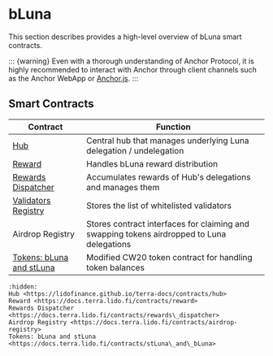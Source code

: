 # bLuna

This section describes provides a high-level overview of bLuna smart contracts.

::: {warning}
Even with a thorough understanding of Anchor Protocol, it is highly recommended to interact with Anchor through client channels such as the Anchor WebApp or [Anchor.js](../../developers-terra/anchor.js.md).
:::

## Smart Contracts

| Contract                                                                            | Function                                                                                   |
| ----------------------------------------------------------------------------------- | ------------------------------------------------------------------------------------------ |
| [Hub](https://docs.terra.lido.fi/contracts/hub)                                     | Central hub that manages underlying Luna delegation / undelegation                         |
| [Reward](https://docs.terra.lido.fi/contracts/reward)                               | Handles bLuna reward distribution                                                          |
| [Rewards Dispatcher](https://docs.terra.lido.fi/contracts/rewards\_dispatcher)      | Accumulates rewards of Hub's delegations and manages them                                  |
| [Validators Registry](https://docs.terra.lido.fi/contracts/validators\_registry)    | Stores the list of whitelisted validators                                                  |
| Airdrop Registry                                              | Stores contract interfaces for claiming and swapping tokens airdropped to Luna delegations |
| [Tokens: bLuna and stLuna](https://docs.terra.lido.fi/contracts/stLuna\_and\_bLuna) | Modified CW20 token contract for handling token balances                                   |

```{toctree}
:hidden:
Hub <https://lidofinance.github.io/terra-docs/contracts/hub>
Reward <https://docs.terra.lido.fi/contracts/reward>
Rewards Dispatcher <https://docs.terra.lido.fi/contracts/rewards\_dispatcher>
Airdrop Registry <https://docs.terra.lido.fi/contracts/airdrop-registry>
Tokens: bLuna and stLuna <https://docs.terra.lido.fi/contracts/stLuna\_and\_bLuna>
```